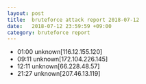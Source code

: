 ```yaml
---
layout: post
title:  bruteforce attack report 2018-07-12
date:   2018-07-12 23:59:59 +09:00
category: bruteforce report
---
```


* 01:00 unknown[116.12.155.120]
* 09:11 unknown[172.104.226.145]
* 12:11 unknown[66.228.48.57]
* 21:27 unknown[207.46.13.119]
